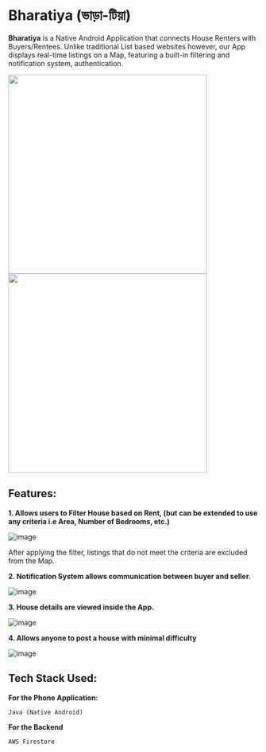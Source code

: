 # Bharatiya (ভাড়া-টিয়া)


**Bharatiya** is a Native Android Application that connects House Renters with Buyers/Rentees. Unlike traditional List based websites however, our App displays real-time listings on a Map, featuring a built-in filtering and notification system, authentication.


<img src= "https://user-images.githubusercontent.com/29581454/167289115-f56ccba4-209f-44b3-a78a-45c2c30dbc9c.png"  width="400"></img>
 <img src= "https://user-images.githubusercontent.com/29581454/167288192-6aea6f3c-638a-4e23-ae8c-4faa95ac8ff9.png"  width="400"></img>



## Features:

**1. Allows users to Filter House based on Rent, (but can be extended to use any criteria i.e Area, Number of Bedrooms, etc.)**

![image](https://user-images.githubusercontent.com/29581454/167288977-a2413a78-3441-4af7-869c-9ac7204b9d7b.png)

After applying the filter, listings that do not meet the criteria are excluded from the Map.

**2. Notification System allows communication between buyer and seller.**

![image](https://user-images.githubusercontent.com/29581454/167288830-ee32311a-a2dc-486a-8eaa-66d05a75ad54.png)

**3. House details are viewed inside the App.**

![image](https://user-images.githubusercontent.com/29581454/167288858-0187bd7d-c028-4c01-8678-fcfdd7143f82.png)

**4. Allows anyone to post a house with minimal difficulty**

![image](https://user-images.githubusercontent.com/29581454/167288898-ebb43e24-493e-4c88-a7a6-09218c97bb0d.png)


## Tech Stack Used:

**For the Phone Application:**

    Java (Native Android)
    
**For the Backend**

    AWS Firestore

